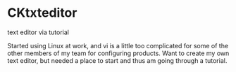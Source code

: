 # CKtxteditor
text editor via tutorial


Started using Linux at work, and vi is a little too complicated for some of the other members of my team for configuring products.
Want to create my own text editor, but needed a place to start and thus am going through a tutorial.
